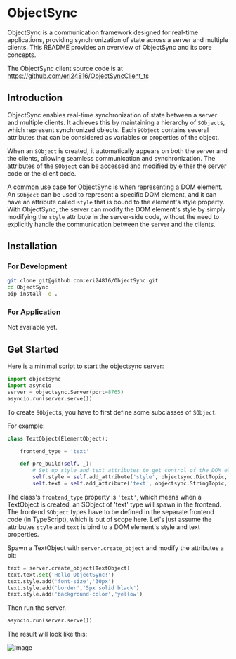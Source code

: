 # ObjectSync

ObjectSync is a communication framework designed for real-time applications, providing synchronization of state across a server and multiple clients. This README provides an overview of ObjectSync and its core concepts.

The ObjectSync client source code is at https://github.com/eri24816/ObjectSyncClient_ts

## Introduction

ObjectSync enables real-time synchronization of state between a server and multiple clients. It achieves this by maintaining a hierarchy of `SObject`s, which represent synchronized objects. Each `SObject` contains several attributes that can be considered as variables or properties of the object.

When an `SObject` is created, it automatically appears on both the server and the clients, allowing seamless communication and synchronization. The attributes of the `SObject` can be accessed and modified by either the server code or the client code.

A common use case for ObjectSync is when representing a DOM element. An `SObject` can be used to represent a specific DOM element, and it can have an attribute called `style` that is bound to the element's style property. With ObjectSync, the server can modify the DOM element's style by simply modifying the `style` attribute in the server-side code, without the need to explicitly handle the communication between the server and the clients.

## Installation

### For Development

```bash
git clone git@github.com:eri24816/ObjectSync.git
cd ObjectSync
pip install -e .
```

### For Application

Not available yet.

## Get Started

Here is a minimal script to start the objectsync server:
```python
import objectsync
import asyncio
server = objectsync.Server(port=8765)
asyncio.run(server.serve())
```

To create `SObject`s, you have to first define some subclasses of `SObject`.

For example:

```python
class TextObject(ElementObject):

    frontend_type = 'text'

    def pre_build(self, _):
        # Set up style and text attributes to get control of the DOM element's style and text
        self.style = self.add_attribute('style', objectsync.DictTopic, {})
        self.text = self.add_attribute('text', objectsync.StringTopic, '')
```

The class's `frontend_type` property is `'text'`, which means when a TextObject is created, an SObject of 'text' type will spawn in the frontend. The frontend `SObject` types have to be defined in the separate frontend code (in TypeScript), which is out of scope here. Let's just assume the attributes `style` and `text` is bind to a DOM element's style and text properties.

Spawn a TextObject with `server.create_object` and modify the attributes a bit:

```python
text = server.create_object(TextObject)
text.text.set('Hello ObjectSync!')
text.style.add('font-size','30px')
text.style.add('border','5px solid black')
text.style.add('background-color','yellow')
```

Then run the server.

```python
asyncio.run(server.serve())
```

The result will look like this:

![Image](https://i.imgur.com/hVFeewp.png)
